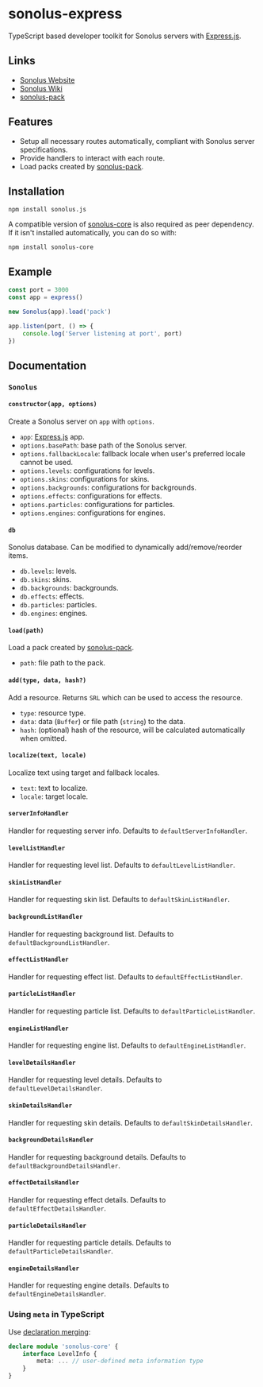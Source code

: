 # sonolus-express

TypeScript based developer toolkit for Sonolus servers with [Express.js](https://expressjs.com).

## Links

-   [Sonolus Website](https://sonolus.com)
-   [Sonolus Wiki](https://wiki.sonolus.com)
-   [sonolus-pack](https://github.com/Sonolus/sonolus-pack)

## Features

-   Setup all necessary routes automatically, compliant with Sonolus server specifications.
-   Provide handlers to interact with each route.
-   Load packs created by [sonolus-pack](https://github.com/Sonolus/sonolus-pack).

## Installation

```
npm install sonolus.js
```

A compatible version of [sonolus-core](https://github.com/Sonolus/sonolus-core) is also required as peer dependency. If it isn't installed automatically, you can do so with:

```
npm install sonolus-core
```

## Example

```ts
const port = 3000
const app = express()

new Sonolus(app).load('pack')

app.listen(port, () => {
    console.log('Server listening at port', port)
})
```

## Documentation

### `Sonolus`

#### `constructor(app, options)`

Create a Sonolus server on `app` with `options`.

-   `app`: [Express.js](https://expressjs.com) app.
-   `options.basePath`: base path of the Sonolus server.
-   `options.fallbackLocale`: fallback locale when user's preferred locale cannot be used.
-   `options.levels`: configurations for levels.
-   `options.skins`: configurations for skins.
-   `options.backgrounds`: configurations for backgrounds.
-   `options.effects`: configurations for effects.
-   `options.particles`: configurations for particles.
-   `options.engines`: configurations for engines.

#### `db`

Sonolus database. Can be modified to dynamically add/remove/reorder items.

-   `db.levels`: levels.
-   `db.skins`: skins.
-   `db.backgrounds`: backgrounds.
-   `db.effects`: effects.
-   `db.particles`: particles.
-   `db.engines`: engines.

#### `load(path)`

Load a pack created by [sonolus-pack](https://github.com/NonSpicyBurrito/sonolus-pack).

-   `path`: file path to the pack.

#### `add(type, data, hash?)`

Add a resource. Returns `SRL` which can be used to access the resource.

-   `type`: resource type.
-   `data`: data (`Buffer`) or file path (`string`) to the data.
-   `hash`: (optional) hash of the resource, will be calculated automatically when omitted.

#### `localize(text, locale)`

Localize text using target and fallback locales.

-   `text`: text to localize.
-   `locale`: target locale.

#### `serverInfoHandler`

Handler for requesting server info. Defaults to `defaultServerInfoHandler`.

#### `levelListHandler`

Handler for requesting level list. Defaults to `defaultLevelListHandler`.

#### `skinListHandler`

Handler for requesting skin list. Defaults to `defaultSkinListHandler`.

#### `backgroundListHandler`

Handler for requesting background list. Defaults to `defaultBackgroundListHandler`.

#### `effectListHandler`

Handler for requesting effect list. Defaults to `defaultEffectListHandler`.

#### `particleListHandler`

Handler for requesting particle list. Defaults to `defaultParticleListHandler`.

#### `engineListHandler`

Handler for requesting engine list. Defaults to `defaultEngineListHandler`.

#### `levelDetailsHandler`

Handler for requesting level details. Defaults to `defaultLevelDetailsHandler`.

#### `skinDetailsHandler`

Handler for requesting skin details. Defaults to `defaultSkinDetailsHandler`.

#### `backgroundDetailsHandler`

Handler for requesting background details. Defaults to `defaultBackgroundDetailsHandler`.

#### `effectDetailsHandler`

Handler for requesting effect details. Defaults to `defaultEffectDetailsHandler`.

#### `particleDetailsHandler`

Handler for requesting particle details. Defaults to `defaultParticleDetailsHandler`.

#### `engineDetailsHandler`

Handler for requesting engine details. Defaults to `defaultEngineDetailsHandler`.

### Using `meta` in TypeScript

Use [declaration merging](https://www.typescriptlang.org/docs/handbook/declaration-merging.html):

```ts
declare module 'sonolus-core' {
    interface LevelInfo {
        meta: ... // user-defined meta information type
    }
}
```
